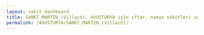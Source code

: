 ```yaml
---
layout: vakit_dashboard
title: SANKT_MARTIN_(Villach), AVUSTURYA için iftar, namaz vakitleri ve hava durumu - ilçe/eyalet seç
permalink: /AVUSTURYA/SANKT_MARTIN_(Villach)/
---
```


<script type="text/javascript">
  var GLOBAL_COUNTRY = 'AVUSTURYA';
  var GLOBAL_CITY = 'SANKT_MARTIN_(Villach)';
  var GLOBAL_STATE = '';
  var lat = 72;
  var lon = 21;
</script>
